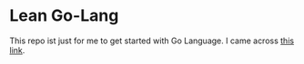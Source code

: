 # Lean Go-Lang
This repo ist just for me to get started with Go Language. I came across [this link](https://blog.gopheracademy.com/advent-2017/kubernetes-ready-service/). 